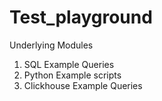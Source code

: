 # Test_playground
Underlying Modules
1. SQL Example Queries 
2. Python Example scripts
3. Clickhouse Example Queries